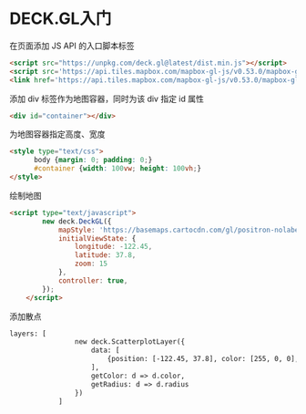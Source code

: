 # DECK.GL入门

在页面添加 JS API 的入口脚本标签

```html
<script src="https://unpkg.com/deck.gl@latest/dist.min.js"></script>
<script src='https://api.tiles.mapbox.com/mapbox-gl-js/v0.53.0/mapbox-gl.js'></script>
<link href='https://api.tiles.mapbox.com/mapbox-gl-js/v0.53.0/mapbox-gl.css' rel='stylesheet
```

添加 div 标签作为地图容器，同时为该 div 指定 id 属性

```html
<div id="container"></div>
```

为地图容器指定高度、宽度

```html
<style type="text/css">
      body {margin: 0; padding: 0;}
      #container {width: 100vw; height: 100vh;}
</style>
```

绘制地图

```html
<script type="text/javascript">
		new deck.DeckGL({
  			mapStyle: 'https://basemaps.cartocdn.com/gl/positron-nolabels-gl-style/style.json',
  			initialViewState: {
			    longitude: -122.45,
			    latitude: 37.8,
			    zoom: 15
  			},
  			controller: true,
		});
	</script>
```

添加散点

```html
layers: [
    			new deck.ScatterplotLayer({
      				data: [
        				{position: [-122.45, 37.8], color: [255, 0, 0], radius: 100}
      				],
      				getColor: d => d.color,
      				getRadius: d => d.radius
    			})
  			]
```

